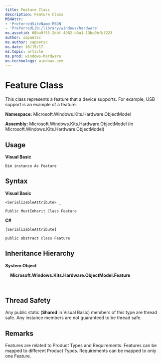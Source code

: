 ```yaml
---
title: Feature Class
description: Feature Class
MSHAttr:
- 'PreferredSiteName:MSDN'
- 'PreferredLib:/library/windows/hardware'
ms.assetid: 68ba9f55-2dbf-4982-b9a1-13be9bfb3223
author: sapaetsc
ms.author: sapaetsc
ms.date: 10/15/17
ms.topic: article
ms.prod: windows-hardware
ms.technology: windows-oem
---
```


# Feature Class


This class represents a feature that a device supports. For example, USB support is an example of a feature.

**Namespace:** Microsoft.Windows.Kits.Hardware.ObjectModel

**Assembly:** Microsoft.Windows.Kits.Hardware.ObjectModel (in Microsoft.Windows.Kits.Hardware.ObjectModel)

## <span id="Usage"></span><span id="usage"></span><span id="USAGE"></span>Usage


**Visual Basic**

`Dim instance As Feature`

## <span id="Syntax"></span><span id="syntax"></span><span id="SYNTAX"></span>Syntax


**Visual Basic**

`<SerializableAttribute> _`

`Public MustInherit Class Feature`

**C#**

`[SerializableAttribute]`

`public abstract class Feature`

## <span id="Inheritance_Hierarchy"></span><span id="inheritance_hierarchy"></span><span id="INHERITANCE_HIERARCHY"></span>Inheritance Hierarchy


**System.Object**

    **Microsoft.Windows.Kits.Hardware.ObjectModel.Feature**

        

## <span id="Thread_Safety"></span><span id="thread_safety"></span><span id="THREAD_SAFETY"></span>Thread Safety


Any public static (**Shared** in Visual Basic) members of this type are thread safe. Any instance members are not guaranteed to be thread safe.

## <span id="Remarks"></span><span id="remarks"></span><span id="REMARKS"></span>Remarks


Features are related to Product Types and Requirements. Features can be mapped to different Product Types. Requirements can be mapped to only one Feature.

 

 






